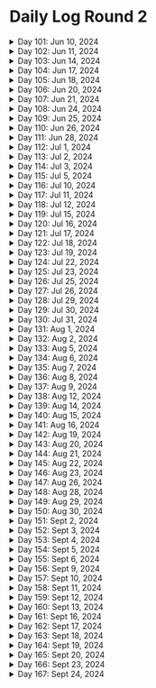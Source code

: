 # Daily Log Round 2

<details>
  <summary>Day 101: Jun 10, 2024</summary>

  ### Today's Progress:
  * Started and completed on learning Introductory JavaScript by building a Prymaind Generator on freeCodeCamp.

  ### Link to work:
  * None

  ### New thing(s) learned:
  * How to declare a variable using let/const
  * How to create different statements
  * Console logging

  ### Thoughts:
  * This one took a little while and was confusing. Took my time with it.

  ### Time spent working
  * 1.5 hrs
</details>

<details>
  <summary>Day 102: Jun 11, 2024</summary>

  ### Today's Progress:
  * Started and completed building a Gradebook App using JavaScript on freeCodeCamp.

  ### Link to work:
  * None

  ### New thing(s) learned:
  * None

  ### Thoughts:
  * I may go back to this sometime soon to get an understanding of how everything works again.

  ### Time spent working
  * 0.75 hrs
</details>

<details>
  <summary>Day 103: Jun 14, 2024</summary>

  ### Today's Progress:
  * Started working on building a Role Playing Game while learning Basic JavaScript (steps 1 → 69) on freeCodeCamp.

  ### Link to work:
  * None

  ### New thing(s) learned:
  * None

  ### Thoughts:
  * I'm slowly getting the hang of this

  ### Time spent working
  * 1.16 hrs
</details>

<details>
  <summary>Day 104: Jun 17, 2024</summary>

  ### Today's Progress:
  * Continued working on and completed building a Role Playing Game while learning Basic JavaScript (steps 69 → 172) on freeCodeCamp.

  ### Link to work:
  * None

  ### New thing(s) learned:
  * Basics of different statements and loops.

  ### Thoughts:
  * None

  ### Time spent working
  * 2 hrs
</details>

<details>
  <summary>Day 105: Jun 18, 2024</summary>

  ### Today's Progress:
  * Started and completed the basic debugging challenge for a background color changer using JavaScript on freeCodeCamp.
  * Started working on the Calorie Counter app by learning about Form Validation for JavaScript (steps 1 → 24) on freeCodeCamp

  ### Link to work:
  * None

  ### New thing(s) learned:
  * I've never heard of regex, I'm going to have to take some time and learn about that.

  ### Thoughts:
  * None

  ### Time spent working
  * 0.75 hrs
</details>

<details>
  <summary>Day 106: Jun 20, 2024</summary>

  ### Today's Progress:
  * Completed building the Calorie Counter app by learning about Form Validation for JavaScript on freeCodeCamp

  ### Link to work:
  * None

  ### New thing(s) learned:
  * I learned more about Form Validation and how page doesn't change to something else when clicking on the "submit" or "clear form" button.

  ### Thoughts:
  * None

  ### Time spent working
  * 1.8 hrs
</details>

<details>
  <summary>Day 107: Jun 21, 2024</summary>

  ### Today's Progress:
  * Completed reviewing DOM manipulation by building a Rock, Paper, Scissors Game on freeCodeCamp

  ### Link to work:
  * None

  ### New thing(s) learned:
  * None

  ### Thoughts:
  * None

  ### Time spent working
  * 0.75 hrs
</details>

<details>
  <summary>Day 108: Jun 24, 2024</summary>

  ### Today's Progress:
  * Moved to working on the Legacy JavaScript course after doing a bit of research. Completed steps 1 → 69 on learning Basic JavaScript on freeCodeCamp.

  ### Link to work:
  * None

  ### New thing(s) learned:
  * None

  ### Thoughts:
  * None

  ### Time spent working
  * 1.16 hrs
</details>

<details>
  <summary>Day 109: Jun 25, 2024</summary>

  ### Today's Progress:
  * Continued working on learning Basic JavaScript (Legacy Version) from freeCodeCamp (steps 69 → 82).

  ### Link to work:
  * None

  ### New thing(s) learned:
  * None

  ### Thoughts:
  * I plan on going back to watch some of the videos that were in the Legacy version to get a better understanding of some of the answers.

  ### Time spent working
  * 1hr
</details>

<details>
  <summary>Day 110: Jun 26, 2024</summary>

  ### Today's Progress:
  * Continued and completed working on learning Basic JavaScript (Legacy Version) from freeCodeCamp (steps 82 → 113).

  ### Link to work:
  * None

  ### New thing(s) learned:
  * None

  ### Thoughts:
  * None

  ### Time spent working
  * 1.16 hrs
</details>

<details>
  <summary>Day 111: Jun 28, 2024</summary>

  ### Today's Progress:
  * Started and completed working on learning about ES6 (ES2015) from freeCodeCamp.

  ### Link to work:
  * None

  ### New thing(s) learned:
  * None

  ### Thoughts:
  * This took a bit of time for sure, now I'll debate on what I want to do next.

  ### Time spent working
  * 1.16 hrs
</details>

<details>
  <summary>Day 112: Jul 1, 2024</summary>

  ### Today's Progress:
  * Started and completed learning about Regular Expressions and Debugging Code from freeCodeCamp's Legacy JavaScript section.

  ### Link to work:
  * None

  ### New thing(s) learned:
  * I learned about regex in JavaScript and how to find certain things in a string.

  ### Thoughts:
  * None

  ### Time spent working
  * 1.16 hrs
</details>

<details>
  <summary>Day 113: Jul 2, 2024</summary>

  ### Today's Progress:
  * Started and completed learning about Basic Data Structures in Legacy JavaScript on freeCodeCamp
  * Started working on Basic Algorithm Scripting in Legacy JavaScript on freeCodeCamp (steps 1 → 3)

  ### Link to work:
  * None

  ### New thing(s) learned:
  * I learned the basics about data structures in JavaScript.

  ### Thoughts:
  * None

  ### Time spent working
  * 1.16 hrs
</details>

<details>
  <summary>Day 114: Jul 3, 2024</summary>

  ### Today's Progress:
  * Started working on the Frontend Mentor project of the Article Preview Component.

  ### Link to work:
  * None

  ### New thing(s) learned:
  * None

  ### Thoughts:
  * Watching a tutorial and following along before I create it on my own to get an understanding of the project. This way, I can make cleaner code and have a better understanding of the project as I do it a few times.

  ### Time spent working
  * 1.16 hrs
</details>

<details>
  <summary>Day 115: Jul 5, 2024</summary>

  ### Today's Progress:
  * Continued working on the Frontend Mentor project of the Article Preview Component.

  ### Link to work:
  * None

  ### New thing(s) learned:
  * None

  ### Thoughts:
  * Taking my time in understanding how the code works and what's best for this project.

  ### Time spent working
  * 1.4 hrs
</details>

<details>
  <summary>Day 116: Jul 10, 2024</summary>

  ### Today's Progress:
  * Started researching and working on my personal Portfolio

  ### Link to work:
  * None

  ### New thing(s) learned:
  * None

  ### Thoughts:
  * I took a few days for myself after the holiday which made me realize I was stuck and wasn't sure what to do. After asking for some advice from Kevin Powell's Discord server, it was suggested that I should instead focus on my portfolio. In the past few weeks, I haven't really been challenging myself and cheating while working on Frontend Mentor projects by watching YouTube videos of other people's work. This project, I'm going to do my best to do none of that.

  ### Time spent working
  *
</details>

<details>
  <summary>Day 117: Jul 11, 2024</summary>

  ### Today's Progress:
  * Gathered, researched and started sketching out my Portfolio in Penpot.

  ### Link to work:
  * None

  ### New thing(s) learned:
  * Penpot being similair to Figma, just need to get the hang of things now.

  ### Thoughts:
  * None

  ### Time spent working
  * 1 hr
</details>

<details>
  <summary>Day 118: Jul 12, 2024</summary>

  ### Today's Progress:
  * Decided to switch back to Figma and continue working on researching and gathering materials for my plans/moodboard.

  ### Link to work:
  * None

  ### New thing(s) learned:
  * How to scale/crop images in Figma

  ### Thoughts:
  * Penpot is nice, but using Figma as a desktop application is much easier than relying on a website to load. Wish Penpot had a desktop application.

  ### Time spent working
  * 1.4 hrs
</details>

<details>
  <summary>Day 119: Jul 15, 2024</summary>

  ### Today's Progress:
  * Completed gather materials and inspiration for my moodboard for my portfolio. The next thing to do is work on Wireframes.

  ### Link to work:
  * None

  ### New thing(s) learned:
  * I learned about the different screensize options for different interfaces (IE: Mobile phones, Desktop, and Mobile) for Figma.

  ### Thoughts:
  * None

  ### Time spent working
  * 1.4 hrs
</details>

<details>
  <summary>Day 120: Jul 16, 2024</summary>

  ### Today's Progress:
  * Started and completed taking notes on a YouTube video by Creative Director Explains called My actual web design process for clients (Freelance and Agency)

  ### Link to work:
  * [YouTube Video](https://www.youtube.com/watch?v=Jz_wyVdWKm8)

  ### New thing(s) learned:
  * How the process of creating a website works and the explanation

  ### Thoughts:
  * None

  ### Time spent working
  * 1.5 hrs
</details>

<details>
  <summary>Day 121: Jul 17, 2024</summary>

  ### Today's Progress:
  * Continued working on planning and wireframing my personal portfolio.

  ### Link to work:
  * None

  ### New thing(s) learned:
  * None

  ### Thoughts:
  * I've decided to go with a single page site and then maybe in the future I'll do a multi-page site or keep it a single page. I'll have to see where the wind blows.

  ### Time spent working
  * 1.25 hrs
</details>

<details>
  <summary>Day 122: Jul 18, 2024</summary>

  ### Today's Progress:
  * Started and completed wireframing the desktop version of my portfolio and started wireframing the tablet version of my portfolio.

  ### Link to work:
  * None

  ### New thing(s) learned:
  * None

  ### Thoughts:
  * I'm enjoying planning out how I want it to look in a responsive way.

  ### Time spent working
  * 1.4 hrs
</details>

<details>
  <summary>Day 123: Jul 19, 2024</summary>

  ### Today's Progress:
  * Completed wireframing/sketching out my Tablet/Mobile view of my portfolio. Next week, I'll start properly designing my site in Figma.

  ### Link to work:
  * None

  ### New thing(s) learned:
  * None

  ### Thoughts:
  * Excited to actually start designing my website. Should make it more fun to code when I get started with that!

  ### Time spent working
  * 1.25 hrs
</details>

<details>
  <summary>Day 124: Jul 22, 2024</summary>

  ### Today's Progress:
  * Started and completed working on the design of my Portfolio for Desktop view.

  ### Link to work:
  * None

  ### New thing(s) learned:
  * None

  ### Thoughts:
  * I just need to find some more images to use for certain parts of the site. I'm missing AnyType and a few others.

  ### Time spent working
  * 1.5 hrs
</details>

<details>
  <summary>Day 125: Jul 23, 2024</summary>

  ### Today's Progress:
  * Completed designing the Tablet and Moble views of my Portfolio in Figma.
  * Started coding the navigation bar for my portfolio.

  ### Link to work:
  * None

  ### New thing(s) learned:
  * None

  ### Thoughts:
  * I'm excited to start coding my portfolio and I'm going to have to learn a lot of new things. First off will be the navigation bar.

  ### Time spent working
  * 1.3 hrs
</details>

<details>
  <summary>Day 126: Jul 25, 2024</summary>

  ### Today's Progress:
  * Started to work on the navigation bar of my portfolio.

  ### Link to work:
  * None

  ### New thing(s) learned:
  * None

  ### Thoughts:
  * I need to figure out how to make the navigation bar look more resopnsive and similair to the one I created in Figma.

  ### Time spent working
  * 1.1 hrs
</details>

<details>
  <summary>Day 127: Jul 26, 2024</summary>

  ### Today's Progress:
  * Re-started on the navigation bar and started to work on the hero section of my portfolio.

  ### Link to work:
  * None

  ### New thing(s) learned:
  * None

  ### Thoughts:
  * I need to figure out how to make a proper circle image to use for the picture of myself in the hero section.

  ### Time spent working
  * 1.25 hrs
</details>

<details>
  <summary>Day 128: Jul 29, 2024</summary>

  ### Today's Progress:
  * Continued to work on the hero section of my portfolio and got started on the about section.

  ### Link to work:
  * None

  ### New thing(s) learned:
  * None

  ### Thoughts:
  * Instead of using Font Awesome, I'm going to use SVGRepo.com to get the icons that I need for certain sections of my portfolio.

  ### Time spent working
  * 1.5 hrs
</details>

<details>
  <summary>Day 129: Jul 30, 2024</summary>

  ### Today's Progress:
  * Continued to work on my portfolio as a whole.

  ### Link to work:
  * None

  ### New thing(s) learned:
  * None

  ### Thoughts:
  * I somehow messed up my navigation bar and more within the code, so I just decided to restart from scratch...again. This time, I'm going to just code everything out in HTML first and then go into CSS and JS.

  ### Time spent working
  * 1.1 hrs
</details>

<details>
  <summary>Day 130: Jul 31, 2024</summary>

  ### Today's Progress:
  * Re-wrote my entire HTML from scratch and completed all my sections. Added images, links, and accessibility features that were needed.

  ### Link to work:
  * None

  ### New thing(s) learned:
  * None

  ### Thoughts:
  * Excited to get started on the CSS part of my website. I'm going to do my bes to start from a mobile-user POV and then work my way to a desktop-user POV.

  ### Time spent working
  * 1.3 hrs
</details>

<details>
  <summary>Day 131: Aug 1, 2024</summary>

  ### Today's Progress:
  * Started working (and hopefully finished) on the CSS sections of my navigation bar, hero section, and about section.

  ### Link to work:
  * None

  ### New thing(s) learned:
  * None

  ### Thoughts:
  * Tomorrow I'm going to take some time to write my about section of myself and then hopefully jump into the projects section once I feel comfortable enough. This is coming along slowly but surely!

  ### Time spent working
  * 1.83 hrs
</details>

<details>
  <summary>Day 132: Aug 2, 2024</summary>

  ### Today's Progress:
  * Continued to work on the mobile version of my portoflio using CSS.

  ### Link to work:
  * None

  ### New thing(s) learned:
  * None

  ### Thoughts:
  * So many lines of CSS...

  ### Time spent working
  * 2.42 hrs
</details>

<details>
  <summary>Day 133: Aug 5, 2024</summary>

  ### Today's Progress:
  * Continuned to work on my Personal Portfolio site and completed working on the Tablet and Desktop media queries.

  ### Link to work:
  * None

  ### New thing(s) learned:
  * None

  ### Thoughts:
  * Uploaded my project to GitHub finally and made a Netlify site out of it to test it out for a bit before I go public with it. There's a lot of changes and additions that need to be made.

  ### Time spent working
  * 2.6 hrs
</details>

<details>
  <summary>Day 134: Aug 6, 2024</summary>

  ### Today's Progress:
  * Fixed an issue with the hamburger menu not showing itself on multiple breakpoints. What a small pain to fix...

  ### Link to work:
  * None

  ### New thing(s) learned:
  * How not to break something and wonder what happened or where I went wrong.

  ### Thoughts:
  * Taking a break for the day, too angry and annoyed to work on this

  ### Time spent working
  * 1 hrs
</details>

<details>
  <summary>Day 135: Aug 7, 2024</summary>

  ### Today's Progress:
  * Continued to work on the CSS of my portfolio. It's slowly coming along...

  ### Link to work:
  * None

  ### New thing(s) learned:
  * None

  ### Thoughts:
  * This is a pain, but I will get it right...

  ### Time spent working
  * 2.6 hrs
</details>

<details>
  <summary>Day 136: Aug 8, 2024</summary>

  ### Today's Progress:
  * Continued to re-write my CSS, worked on my HTML for accessibility, and wrote some JavaScript.

  ### Link to work:
  * None

  ### New thing(s) learned:
  * How to make a hamburger menu and contact form not refresh the page using JavaScript.

  ### Thoughts:
  * I'm almost done with my website. I just need to make a few changes, add in some projects, and put my social media in a few places. It should be ready to go then!

  ### Time spent working
  * 3.05 hrs
</details>

<details>
  <summary>Day 137: Aug 9, 2024</summary>

  ### Today's Progress:
  * Continued to work on my portfolio

  ### Link to work:
  * None

  ### New thing(s) learned:
  * I learned how Web3Forms.com works for contact forms

  ### Thoughts:
  * Completed working on the contact form and used Web3Forms to use as a backend should someone send me a message.
  * Created and added my personal logo to the site.
  * Updated all text that made the site seem silly into slightly professional text.

  ### Time spent working
  * 2.1 hrs
</details>

<details>
  <summary>Day 138: Aug 12, 2024</summary>

  ### Today's Progress:
  * Completed working on my portfolio. I made a few changes to the site and now I just need to add my projects and purchase a domain to host it on.
  * Taking the rest of the time to find out what I want to do/learn next.

  ### Link to work:
  * None

  ### New thing(s) learned:
  * None

  ### Thoughts:
  * I'm not feeling comfrtable with CSS still and JavaScript even after completeing my portfolio. I'm happy with how I've made it and how it looks, but I'm in a fork in the road of learning. Asked for some advice on Kevin Powell's discord again.

  ### Time spent working
  * 2 hrs
</details>

<details>
  <summary>Day 139: Aug 14, 2024</summary>

  ### Today's Progress:
  * I took some time yesterday (8/13) to figure out what I wanted to do next. I decided that I would refresh myself with some CSS subjects and projects, re-learn/understand JavaScript, learn ReactJS, learn TailwindCSS, learn Git/GitHub, and job hunting (this will be after I feel comfortable with JavaScript and CSS).
  * I started working on Scrimba's CSS course on Grids (video 11/17).

  ### Link to work:
  * [Learning Path v2](https://github.com/kylecreate/100DaysOfCode/blob/main/imgs/LearningPath-v2.png)

  ### New thing(s) learned:
  * Understanding CSS Grid from a beginner stand point.

  ### Thoughts:
  * Everything is slowly coming back to me now as I watch these videos. They're very helpful. I'm debating if I want to buy PRO for Scrimba or just work on what resources I've collected.

  ### Time spent working
  * 1.3 hrs
</details>

<details>
  <summary>Day 140: Aug 15, 2024</summary>

  ### Today's Progress:
  * I purchased a Scrimba PRO subscription and got started on their Frontend Carrer Path. I've completed the Welcome module and building & deploying your first website module.

  ### Link to work:
  * None

  ### New thing(s) learned:
  * Basics of HTML...again

  ### Thoughts:
  * Why am I doing this? Because with the interactivity of this website and the way they teach students/people, it helps me out to understand as well. I'm just going in order since the certification will be nice even though it won't mean much.

  ### Time spent working
  * 2.6 hrs
</details>

<details>
  <summary>Day 141: Aug 16, 2024</summary>

  ### Today's Progress:
  * I worked on learning about CSS Grid Layouts on Scrimba, YouTube (Kevin Powell), MDN, and CSS Grid Garden

  ### Link to work:
  * None

  ### New thing(s) learned:
  * Learned how CSS grid systems work.

  ### Thoughts:
  * I'm going to take some time next week to learn more about Grids with some (hopefully) newly found videos/articles that can explain things.

  ### Time spent working
  * 2.7 hrs
</details>

<details>
  <summary>Day 142: Aug 19, 2024</summary>

  ### Today's Progress:
  * Started watching/working on Learning CSS Grid the Easy Way with Kevin Powell on YouTube using a Frontend Mentor project as an example.

  ### Link to work:
  * [Link to video](https://www.youtube.com/watch?v=rg7Fvvl3taU)

  ### New thing(s) learned:
  * CSS Grid using a Frontend Mentor project

  ### Thoughts:
  * Later on, my plan is to re-work this project from the ground up with no help and on my own to better understand CSS Grid.

  ### Time spent working
  * 1.3 hrs
</details>

<details>
  <summary>Day 143: Aug 20, 2024</summary>

  ### Today's Progress:
  * Completed watching Kevin Powell's video on learning CSS Grid the easy way.
  * Started and completed working on learning CSS Flexbox with Scrimba
  * Started and completed watching Kevin Powell's video on learning Flexbox the easy way.
  * Started and completed testing out my flexbox skills using different tasks from MDN.
  * Completed all levels (except for Lv.24) of Flexbox Froggy.
  * Attended my first Scrimba Town Hall where they discussed CSS and answered questions.

  ### Link to work:
  * None

  ### New thing(s) learned:
  * I learned a lot about CSSBattles, CSS Flexbox, and CSS Grid.

  ### Thoughts:
  * What a busy but good day! I will upload my new learning path soon that covers things I want to learn. I also have a few new projects in mind for the future.

  ### Time spent working
  * 3.4 hrs
</details>

<details>
  <summary>Day 144: Aug 21, 2024</summary>

  ### Today's Progress:
  * Started and completed watching Kevin Powell's videos on CSS Selectors (beyond the basics) and The Secret to mastering CSS Layouts.
  * Started working on learning Responsive Web Design on Scrimba which is also taught by Kevin Powell. (Overall: 5% complete | CSS Fundamentals Section: 32% complete)

  ### Link to work:
  * None

  ### New thing(s) learned:
  * The intermediate side of CSS selectors and the use of inline/inline-block elements in CSS.

  ### Thoughts:
  * I'm really enjoying this!

  ### Time spent working
  * 1.3 hrs
</details>

<details>
  <summary>Day 145: Aug 22, 2024</summary>

  ### Today's Progress:
  * Continued and completed working on learning Responsive Web Design on Scrimba which is taught by Kevin Powell. (Overall: 14% complete | CSS Fundamentals Section: 100% complete, next up is Starting to Think Responsively)

  ### Link to work:
  * None

  ### New thing(s) learned:
  * Learned more about the basics of CSS and some of the fundamentals to make learning responsive design easier.

  ### Thoughts:
  * I'm really enjoying jumping back into CSS, Kevin makes it fun!

  ### Time spent working
  * 2.85 hrs
</details>

<details>
  <summary>Day 146: Aug 23, 2024</summary>

  ### Today's Progress:
  * Continued working on learning Responsive Web Design on Scrimba which is taught by Kevin Powell. (Overall: 29% complete | Starting to Think Responsively: 56% complete)

  ### Link to work:
  * None

  ### New thing(s) learned:
  * I learned more about masking very basic responsive websites with media queries and a basic navigation bar.

  ### Thoughts:
  * None

  ### Time spent working
  * 3 hrs
</details>

<details>
  <summary>Day 147: Aug 26, 2024</summary>

  ### Today's Progress:
  * Continued working on learning Responsive Web Design on Scrimba which is taught by Kevin Powell. (Overall: 40% complete | Starting to Think Responsively: 100% complete! Next up will be Stepping up our style)

  ### Link to work:
  * None

  ### New thing(s) learned:
  * None

  ### Thoughts:
  * After I finish the next section in this course, I'm going to re-code the website we're working on from scratch to see if I'm able to do it on my own and hopefully make it look better (design and code wise).

  ### Time spent working
  * 2.3 hrs
</details>

<details>
  <summary>Day 148: Aug 28, 2024</summary>

  ### Today's Progress:
  * Continued working on learning Responsive Web Design on Scrimba which is taught by Kevin Powell. (Overall: 52% complete | Stepping up our style 53% complete)

  ### Link to work:
  * None

  ### New thing(s) learned:
  * Learned more about background-images and viewport units

  ### Thoughts:
  * I'm enjoying these projects as I work along with Kevin. The BBQ splash page will be another project that I work on after completing this course.

  ### Time spent working
  * 2 hrs
</details>

<details>
  <summary>Day 149: Aug 29, 2024</summary>

  ### Today's Progress:
  * Continued working on learning Responsive Web Design on Scrimba which is taught by Kevin Powell. (Overall: 69% complete | Stepping up our style (100% complete), started Taking flexbox to the next level section (71% complete))

  ### Link to work:
  * None

  ### New thing(s) learned:
  * Learned a lot more about flexbox and proper stylings

  ### Thoughts:
  * Other than having problems with the site today, I managed to get a lot done. I'm writing down in my Notion (soon to switch to AppFlowy) the projects that I'm going to re-work when I finish from this section.

  ### Time spent working
  * 2.6 hrs
</details>

<details>
  <summary>Day 150: Aug 30, 2024</summary> 🎉

  ### Today's Progress:
  * Continued working on learning Responsive Web Design on Scrimba which is taught by Kevin Powell. (Overall: 83% complete | continued and completed Taking flexbox to the next level section (100% complete) and CSS Grid: The ultimate layout tool (100% complete)).

  ### Link to work:
  * None

  ### New thing(s) learned:
  * I learned more in-depth about CSS Flexbox and CSS Grid.

  ### Thoughts:
  * As Kevin was showing a Portfolio work example of CSS Grid, I said in my head "This man is doing witchcraft...". I see a lot of changes to my portfolio and future work already without even touching anything.

  ### Time spent working
  * 2.4 hrs
</details>

<details>
  <summary>Day 151: Sept 2, 2024</summary>

  ### Today's Progress:
  * Continued and completed working on learning Responsive Web Design on Scrimba which is taught by Kevin Powell. (Overall: 100% complete | started and completed Taking it the next level (100% complete)).

  ### Link to work:
  * None

  ### New thing(s) learned:
  * I learned more about using CSS grid/flexbox for a real-life style website.

  ### Thoughts:
  * I'm surprised I finished this course in a single day. Next, I'm going to watch the Space Travel Website course from Scrimba. After that, I plan on doing some reading of CSS to see what else I can learn.

  ### Time spent working
  * 2.7 hrs
</details>

<details>
  <summary>Day 152: Sept 3, 2024</summary>

  ### Today's Progress:
  * Started working on Kevin Powell's Space Travel Website course on Scrimba. I started with the module of The design system (43% complete).

  ### Link to work:
  * None

  ### New thing(s) learned:
  * How to do a complete CSS reset for a new webpage and how to create a design system from scratch using the classes we've created so far.

  ### Thoughts:
  * The design system is actually kind of fun to work on before starting on the website itself. Also, with all the classes that have been used so far, I find this to be a really good idea for HUGE projects in the future.

  ### Time spent working
  * 1.3 hrs
</details>

<details>
  <summary>Day 153: Sept 4, 2024</summary>

  ### Today's Progress:
  * Continued working on Kevin Powell's Space Travel Website course on Scrimba. I started with the module of The design system (81% complete).

  ### Link to work:
  * None

  ### New thing(s) learned:
  * I'm learning how to use multiple classes within CSS on HTML to create some cool components.

  ### Thoughts:
  * So many lines of CSS and create such cool and small things!

  ### Time spent working
  * 1.2 hrs
</details>

<details>
  <summary>Day 154: Sept 5, 2024</summary>

  ### Today's Progress:
  * Continued working on Kevin Powell's Space Travel Website course on Scrimba. I completed the module of The design system (100% complete), completed the module of The homepage (100%), and started on the Navigation module (69%).

  ### Link to work:
  * None

  ### New thing(s) learned:
  * I've learned a lot about how to do a navigation bar and how to make the homepage of this project look similar to the Figma design.

  ### Thoughts:
  * This is a tough project, but will be re-done in the future when I'm comfortable with CSS and JavaScript.

  ### Time spent working
  * 2.7 hrs
</details>

<details>
  <summary>Day 155: Sept 6, 2024</summary>

  ### Today's Progress:
  * Continued working on Kevin Powell's Space Travel Website course on Scrimba. I completed the Navigation module (100%), the destination page module (100%), and started working on the tabs module (23%).

  ### Link to work:
  * None

  ### New thing(s) learned:
  * I learned more about how to style different HTML tags with similar styles of other tags. Also, I learned a lot about JavaScript even if I haven't gotten that far yet.

  ### Thoughts:
  * I'm happy I'm almost done with this project. I believe that I'll work on this again after I learn JavaScript and get comfortable with that.

  ### Time spent working
  * 2.6 hrs
</details>

<details>
  <summary>Day 156: Sept 9, 2024</summary>

  ### Today's Progress:
  * Continued working on and completed Kevin Powell's Space Travel Website course on Scrimba. I completed the tabs module (100%).
  * Started working on Frontend Mentor's Product Preview Card Component challenge.

  ### Link to work:
  * None

  ### New thing(s) learned:
  * None

  ### Thoughts:
  * I'm happy to have finally finished the Space Travel site and now going to start working on Frontend Mentor/real-life style projects for a while.

  ### Time spent working
  * 2.7 hrs
</details>

<details>
  <summary>Day 157: Sept 10, 2024</summary>

  ### Today's Progress:
  * Completed working on the Product Preview Card challenge from Frontend Mentor.
  * Started and completed the first CSS challenge from Scrimba's CSS Challenges course.

  ### Link to work:
  * [FEM - Product Preview Card](https://github.com/kylecreate/FEM-ProductCard)

  ### New thing(s) learned:
  * How to create a spoiler using HTML and CSS.

  ### Thoughts:
  * I think I'll enjoy the CSS challenges from Scrimba. These will be different things to work on and hopefully help my CSS skills get better.

  ### Time spent working
  * 1.2 hrs
</details>

<details>
  <summary>Day 158: Sept 11, 2024</summary>

  ### Today's Progress:
  * Started and completed working on the CSS Challenges from Scrimba of the Colorful Button and Expanding Search Bar.

  ### Link to work:
  * [Scrimba Projects](https://github.com/kylecreate/Scrimba-Projects)

  ### New thing(s) learned:
  * How to create a border around a button to grow when hovered.
  * How to expand a search bar and hide things only screen readers can hear/say.

  ### Thoughts:
  * These challenges are fun! I'm looking forward to working on more of these in the future!

  ### Time spent working
  * 1.2 hrs
</details>

<details>
  <summary>Day 159: Sept 12, 2024</summary>

  ### Today's Progress:
  * Started on the CSS Challenge from Scrimba of the Codepen Tile.

  ### Link to work:
  * None

  ### New thing(s) learned:
  * None

  ### Thoughts:
  * Didn't get too much done today. Going to try and restart with a fresh mind tomorrow.

  ### Time spent working
  * 1 hrs
</details>

<details>
  <summary>Day 160: Sept 13, 2024</summary>

  ### Today's Progress:
  * Re-started and completed the Codepen Tile CSS Challenge from Scrimba.
  * Started and completed the first Loading Animation CSS Challenge from Scrimba.
  * Made some changes to the Product Preview card from Frontend Mentor after receiving feedback.

  ### Link to work:
  * None

  ### New thing(s) learned:
  * I learned how to animate a loading sequence for a website.
  * I learned how to show something under a card by using the hover psuedo class.

  ### Thoughts:
  * Work hard, play hard as always!

  ### Time spent working
  * 2.05 hrs
</details>

<details>
  <summary>Day 161: Sept 16, 2024</summary>

  ### Today's Progress:
  * Started and completed the CSS challenge of creating another Loading Animation on Scrimba.
  * Started and completed the CSS challenge of creating a Archery Target on Scrimba.
  * Continued working on the Frontend Developer Career Path by building the Google.com clone project. (Overall: 4% complete)

  ### Link to work:
  * None

  ### New thing(s) learned:
  * I learned how to create an archery target using CSS and figuring out how to center the circles within the window.
  * I learned more about centering buttons/items on a page while working on the Google.com clone project from Scrimba.

  ### Thoughts:
  * I think going back and forth between the CSS challenges and the Career Path courses is a good idea. This way, I can challenge myself while also re-learning the basics as I go along.

  ### Time spent working
  * 2.6 hrs
</details>

<details>
  <summary>Day 162: Sept 17, 2024</summary>

  ### Today's Progress:
  * Started and completed building a Digital Business Card on Scrimba. Frontend Developer Career Path (6% Complete)

  ### Link to work:
  * None

  ### New thing(s) learned:
  * I more about linking items, files, and other assets by using a single period, double period, or just the backslash.

  ### Thoughts:
  * None

  ### Time spent working
  * 1.3 hrs
</details>

<details>
  <summary>Day 163: Sept 18, 2024</summary>

  ### Today's Progress:
  * Continued working on the Frontend Developer Career Path on Scrimba (9% complete)
    * Started and completed building a Space Exploration site on Scrimba
    * Started working on building a Birthday GIFt site on Scrimba (54% complete)

  ### Link to work:
  * None

  ### New thing(s) learned:
  * I learned more about adding GIFs to a site and how to position different images on a site by setting the flex-direction to either row or column.

  ### Thoughts:
  * I'm starting to enjoy myself again! Really enjoying all the learning I'm doing.

  ### Time spent working
  * 2 hrs
</details>

<details>
  <summary>Day 164: Sept 19, 2024</summary>

  ### Today's Progress:
  * Continued working on the Frontend Developer Career Path on Scrimba (10% complete)
    * Continued and completed working on the Birthday GIFt site on Scrimba
    * Started working on the Solo Project: Hometown Homepage.

  ### Link to work:
  * [Scrimba Birthday GIFt Project](https://github.com/kylecreate/Scrimba-Birthday)

  ### New thing(s) learned:
  * I learned how adding an image inside of a div tag without using the image tag.
  * I learned more about adding audio/video to a website.

  ### Thoughts:
  * Now we're getting our hands dirty, and I like it! Should I wash my hands or keep them dirty?

  ### Time spent working
  * 2.7 hrs
</details>

<details>
  <summary>Day 165: Sept 20, 2024</summary>

  ### Today's Progress:
  * Continued working on the Frontend Developer Career Path on Scrimba (10% complete)
    * Conintued and completed working on the Solo Project: Hometown Homepage.
  * Started working on the Frontend Mentor Four Card Feature project.

  ### Link to work:
  * [Scrimba Hometown](https://github.com/kylecreate/Scrimba-Hometown)

  ### New thing(s) learned:
  * None

  ### Thoughts:
  * I'm very happy with how the Hometown project came out. I posted it to the code-reviews channel in their discord server. Now, I'm starting on the Four Card Feature project from Frontend Mentor now. Taking my time to learn everything instead of speedrunning it like a demon has really helped me a ton!

  ### Time spent working
  * 2 hrs
</details>

<details>
  <summary>Day 166: Sept 23, 2024</summary>

  ### Today's Progress:
  * Continued working on and completed the Frontend Mentor Four Card Feature project.
  * Started and completed the Word Carousel and Flag of France CSS challenges on Scrimba
  * Organized my projects from freeCodeCamp, Scrimba, and Frontend Mentor into seperate repos.

  ### Link to work:
  * [Scrimba Projects](https://github.com/kylecreate/Scrimba-Projects) | [Frontend Mentor Projects](https://github.com/kylecreate/FrontendMentor-Projects) | [freeCodeCamp Projects](https://github.com/kylecreate/FCC-Projects)

  ### New thing(s) learned:
  * I learned how to use CSS animations to show different words one at a time using keyframes.
  * I learned how to create a flag in CSS in 2 different ways (flex and grid).

  ### Thoughts:
  * I think having all my projects in one place for each of the sites I use might be a good thing. In the future, I'll probably switch them all over to my Portfolio website once that's finished. In the meantime, I'm going to continue working on doing more CSS projects from Scrimba and Frontend Mentor before starting JavaScript.

  ### Time spent working
  * 2 hrs
</details>

<details>
  <summary>Day 167: Sept 24, 2024</summary>

  ### Today's Progress:
  *

  ### Link to work:
  *

  ### New thing(s) learned:
  *

  ### Thoughts:
  *

  ### Time spent working
  *
</details>